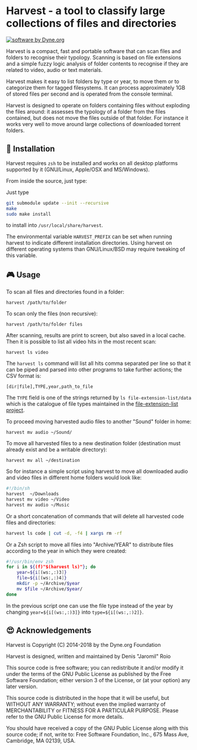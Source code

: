 # Harvest - a tool to classify large collections of files and directories

[![software by Dyne.org](https://zenroom.dyne.org/img/software_by_dyne.png)](http://www.dyne.org)

Harvest is a compact, fast and portable software that can scan files and folders to recognise their typology. Scanning is based on file extensions and a simple fuzzy logic analysis of folder contents to recognise if they are related to video, audio or text materials.

Harvest makes it easy to list folders by type or year, to move them or to categorize them for tagged filesystems. It can process approximately 1GB of stored files per second and is operated from the console terminal.

Harvest is designed to operate on folders containing files without exploding the files around: it assesses the typology of a folder from the files contained, but does not move the files outside of that folder. For instance it works very well to move around large collections of downloaded torrent folders.

## :floppy_disk: Installation

Harvest requires `zsh` to be installed and works on all desktop platforms supported by it (GNU/Linux, Apple/OSX and MS/Windows).

From inside the source, just type:

Just type 
```bash
git submodule update --init --recursive
make
sudo make install
``` 
to install into `/usr/local/share/harvest`.


The environmental variable `HARVEST_PREFIX` can be set when running harvest to indicate different installation directories. Using harvest on different operating systems than GNU/Linux/BSD may require tweaking of this variable.

## :video_game: Usage

To scan all files and directories found in a folder:
```
harvest /path/to/folder
```
To scan only the files (non recursive):
```
harvest /path/to/folder files
```

After scanning, results are print to screen, but also saved in a local cache. Then it is possible to list all video hits in the most recent scan:
```
harvest ls video
```

The `harvest ls` command will list all hits comma separated per line so that it can be piped and parsed into other programs to take further actions; the CSV format is:
```
[dir|file],TYPE,year,path_to_file
```
The `TYPE` field is one of the strings returned by `ls file-extension-list/data` which is the catalogue of file types maintained in the [file-extension-list project](https://github.com/dyne/file-extension-list).

To proceed moving harvested audio files to another "Sound" folder in home:
```
harvest mv audio ~/Sound/
```

To move all harvested files to a new destination folder (destination must already exist and be a writable directory):
```
harvest mv all ~/destination
```

So for instance a simple script using harvest to move all downloaded audio and video files in different home folders would look like:
```bash
#!/bin/sh
harvest  ~/Downloads
harvest mv video ~/Video
harvest mv audio ~/Music
```

Or a short concatenation of commands that will delete all harvested code files and directories:
```bash
harvest ls code | cut -d, -f4 | xargs rm -rf
```

Or a Zsh script to move all files into "Archive/YEAR" to distribute files according to the year in which they were created:
```bash
#!/usr/bin/env zsh
for i in ${(f)"$(harvest ls)"}; do
	year=${i[(ws:,:)3]}
	file=${i[(ws:,:)4]}
	mkdir -p ~/Archive/$year
	mv $file ~/Archive/$year/
done
```
In the previous script one can use the file type instead of the year by changing `year=${i[(ws:,:)3]}` into `type=${i[(ws:,:)2]}`.

## :heart_eyes: Acknowledgements

Harvest is Copyright (C) 2014-2018 by the Dyne.org Foundation

Harvest is designed, written and maintained by Denis "Jaromil" Roio

This source code is free software; you can redistribute it and/or
modify it under the terms of the GNU Public License as published by
the Free Software Foundation; either version 3 of the License, or
(at your option) any later version.

This source code is distributed in the hope that it will be useful,
but WITHOUT ANY WARRANTY; without even the implied warranty of
MERCHANTABILITY or FITNESS FOR A PARTICULAR PURPOSE.  Please refer
to the GNU Public License for more details.

You should have received a copy of the GNU Public License along with
this source code; if not, write to: Free Software Foundation, Inc.,
675 Mass Ave, Cambridge, MA 02139, USA.
